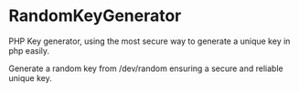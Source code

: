 # RandomKeyGenerator
PHP Key generator, using the most secure way to generate a unique key in php easily. 

Generate a random key from /dev/random ensuring a secure and reliable unique key.
